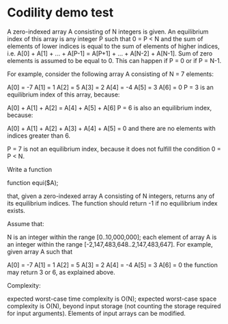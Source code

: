 # Codility demo test

A zero-indexed array A consisting of N integers is given. An equilibrium index of this array is any integer P such that 0 = P < N and the sum of elements of lower indices is equal to the sum of elements of higher indices, i.e.
A[0] + A[1] + ... + A[P-1] = A[P+1] + ... + A[N-2] + A[N-1].
Sum of zero elements is assumed to be equal to 0. This can happen if P = 0 or if P = N-1.

For example, consider the following array A consisting of N = 7 elements:

A[0] = -7 A[1] = 1 A[2] = 5
A[3] = 2 A[4] = -4 A[5] = 3
A[6] = 0
P = 3 is an equilibrium index of this array, because:

A[0] + A[1] + A[2] = A[4] + A[5] + A[6]
P = 6 is also an equilibrium index, because:

A[0] + A[1] + A[2] + A[3] + A[4] + A[5] = 0
and there are no elements with indices greater than 6.

P = 7 is not an equilibrium index, because it does not fulfill the condition 0 = P < N.

Write a function

function equi($A);

that, given a zero-indexed array A consisting of N integers, returns any of its equilibrium indices. The function should return -1 if no equilibrium index exists.

Assume that:

N is an integer within the range [0..10,000,000];
each element of array A is an integer within the range [-2,147,483,648..2,147,483,647].
For example, given array A such that

A[0] = -7 A[1] = 1 A[2] = 5
A[3] = 2 A[4] = -4 A[5] = 3
A[6] = 0
the function may return 3 or 6, as explained above.

Complexity:

expected worst-case time complexity is O(N);
expected worst-case space complexity is O(N), beyond input storage (not counting the storage required for input arguments).
Elements of input arrays can be modified.